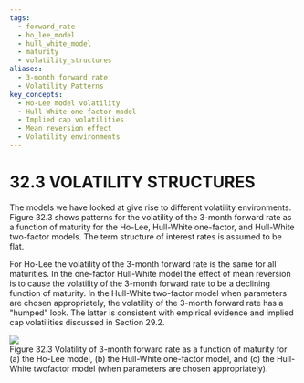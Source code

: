 ```yaml
---
tags:
  - forward_rate
  - ho_lee_model
  - hull_white_model
  - maturity
  - volatility_structures
aliases:
  - 3-month forward rate
  - Volatility Patterns
key_concepts:
  - Ho-Lee model volatility
  - Hull-White one-factor model
  - Implied cap volatilities
  - Mean reversion effect
  - Volatility environments
---
```


# 32.3 VOLATILITY STRUCTURES  

The models we have looked at give rise to different volatility environments. Figure 32.3 shows patterns for the volatility of the 3-month forward rate as a function of maturity for the Ho-Lee, Hull-White one-factor, and Hull-White two-factor models. The term structure of interest rates is assumed to be flat.  

For Ho-Lee the volatility of the 3-month forward rate is the same for all maturities. In the one-factor Hull-White model the effect of mean reversion is to cause the volatility of the 3-month forward rate to be a declining function of maturity. In the Hull-White two-factor model when parameters are chosen appropriately, the volatility of the 3-month forward rate has a "humped" look. The latter is consistent with empirical evidence and implied cap volatilities discussed in Section 29.2.  

![](df005e84cafd9471820ea53ff8b7415389ebddeef871e66dde683505e79bbf8e.jpg)  
Figure 32.3 Volatility of 3-month forward rate as a function of maturity for (a) the Ho-Lee model, (b) the Hull-White one-factor model, and (c) the Hull-White twofactor model (when parameters are chosen appropriately).  
